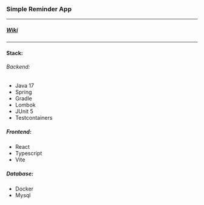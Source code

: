 ### Simple Reminder App

---

##### [Wiki][wiki]

---

#### Stack:
###### Backend:
- Java 17
- Spring
- Gradle
- Lombok
- JUnit 5
- Testcontainers

##### Frontend:
- React
- Typescript
- Vite

##### Database:
- Docker
- Mysql

[wiki]: https://github.com/TrueJacobG/reminder-app/wiki
